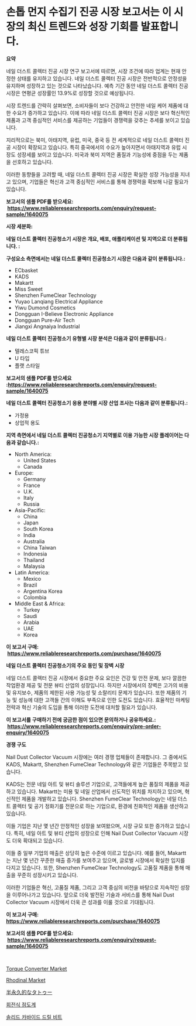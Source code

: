 <p><h1>손톱 먼지 수집기 진공 시장 보고서는 이 시장의 최신 트렌드와 성장 기회를 발표합니다.</h1></p><p><strong>요약</strong></p>
<p><p>네일 더스트 콜렉터 진공 시장 연구 보고서에 따르면, 시장 조건에 따라 업계는 현재 안정한 상태를 유지하고 있습니다. 네일 더스트 콜렉터 진공 시장은 전반적으로 안정성을 유지하며 성장하고 있는 것으로 나타났습니다. 예측 기간 동안 네일 더스트 콜렉터 진공 시장은 연평균 성장률인 13.9%로 성장할 것으로 예상됩니다.</p><p>시장 트렌드를 간략히 살펴보면, 소비자들이 보다 건강하고 안전한 네일 케어 제품에 대한 수요가 증가하고 있습니다. 이에 따라 네일 더스트 콜렉터 진공 시장은 보다 혁신적인 제품과 고객 중심적인 서비스를 제공하는 기업들이 경쟁력을 갖추는 추세를 보이고 있습니다.</p><p>지리적으로는 북미, 아태지역, 유럽, 미국, 중국 등 전 세계적으로 네일 더스트 콜렉터 진공 시장이 확장되고 있습니다. 특히 중국에서의 수요가 높아지면서 아태지역과 유럽 시장도 성장세를 보이고 있습니다. 미국과 북미 지역은 품질과 기능성에 중점을 두는 제품을 선호하고 있습니다.</p><p>이러한 동향들을 고려할 때, 네일 더스트 콜렉터 진공 시장은 확실한 성장 가능성을 지녀고 있으며, 기업들은 혁신과 고객 중심적인 서비스를 통해 경쟁력을 확보해 나갈 필요가 있습니다.</p></p>
<p><strong>보고서의 샘플 PDF를 받으세요: &nbsp;<a href="https://www.reliableresearchreports.com/enquiry/request-sample/1640075">https://www.reliableresearchreports.com/enquiry/request-sample/1640075</a></strong></p>
<p><strong>시장 세분화:</strong></p>
<p><strong> 네일 더스트 콜렉터 진공청소기 시장은 개요, 배포, 애플리케이션 및 지역으로 더 분류됩니다. :</strong></p>
<p><strong>구성요소 측면에서는 네일 더스트 콜렉터 진공청소기 시장은 다음과 같이 분류됩니다.:</strong></p>
<p><ul><li>ECbasket</li><li>KADS</li><li>Makartt</li><li>Miss Sweet</li><li>Shenzhen FumeClear Technology</li><li>Yuyao Lanqiang Electrical Appliance</li><li>Yiwu Dumond Cosmetics</li><li>Dongguan I-Believe Electronic Appliance</li><li>Dongguan Pure-Air Tech</li><li>Jiangxi Angnaiya Industrial</li></ul></p>
<p><strong> 네일 더스트 콜렉터 진공청소기 유형별 시장 분석은 다음과 같이 분류됩니다.:</strong></p>
<p><ul><li>텔레스코픽 튜브</li><li>U 타입</li><li>플랫 스타일</li></ul></p>
<p><strong>보고서의 샘플 PDF를 받으세요 :<a href="https://www.reliableresearchreports.com/enquiry/request-sample/1640075">https://www.reliableresearchreports.com/enquiry/request-sample/1640075</a></strong></p>
<p><strong> 네일 더스트 콜렉터 진공청소기 응용 분야별 시장 산업 조사는 다음과 같이 분류됩니다.:</strong></p>
<p><ul><li>가정용</li><li>상업적 용도</li></ul></p>
<p><strong>지역 측면에서 네일 더스트 콜렉터 진공청소기 지역별로 이용 가능한 시장 플레이어는 다음과 같습니다.:</strong></p>
<p><ul>
    <li>
        North America:
        <ul>
            <li>United States</li>
            <li>Canada</li>
        </ul>
    </li>
    <li>
        Europe:
        <ul>
            <li>Germany</li>
            <li>France</li>
            <li>U.K.</li>
            <li>Italy</li>
            <li>Russia</li>
        </ul>
    </li>
    <li>
        Asia-Pacific:
        <ul>
            <li>China</li>
            <li>Japan</li>
            <li>South Korea</li>
            <li>India</li>
            <li>Australia</li>
            <li>China Taiwan</li>
            <li>Indonesia</li>
            <li>Thailand</li>
            <li>Malaysia</li>
        </ul>
    </li>
    <li>
        Latin America:
        <ul>
            <li>Mexico</li>
            <li>Brazil</li>
            <li>Argentina Korea</li>
            <li>Colombia</li>
        </ul>
    </li>
    <li>
        Middle East & Africa:
        <ul>
            <li>Turkey</li>
            <li>Saudi</li>
            <li>Arabia</li>
            <li>UAE</li>
            <li>Korea</li>
        </ul>
    </li>
    </ul></p>
<p><strong>이 보고서 구매: &nbsp;<a href="https://www.reliableresearchreports.com/purchase/1640075">https://www.reliableresearchreports.com/purchase/1640075</a></strong></p>
<p><strong>네일 더스트 콜렉터 진공청소기의 주요 동인 및 장벽 시장</strong></p>
<p><p>네일 더스트 콜렉터 진공 시장에서 중요한 주요 요인은 건강 및 안전 문제, 보다 깔끔한 작업환경 제공 및 전문 뷰티 산업의 성장입니다. 하지만 시장에서의 장벽은 고가의 비용 및 유지보수, 제품의 제한된 사용 가능성 및 소랄리티 문제가 있습니다. 또한 제품의 기능 및 성능에 대한 고객들 간의 이해도 부족으로 인한 도전도 있습니다. 효율적인 마케팅 전략과 혁신 기술의 도입을 통해 이러한 도전에 대처할 필요가 있습니다.</p></p>
<p><strong>이 보고서를 구매하기 전에 궁금한 점이 있으면 문의하거나 공유하세요.: &nbsp;<a href="https://www.reliableresearchreports.com/enquiry/pre-order-enquiry/1640075">https://www.reliableresearchreports.com/enquiry/pre-order-enquiry/1640075</a></strong></p>
<p><strong>경쟁 구도</strong></p>
<p><p>Nail Dust Collector Vacuum 시장에는 여러 경쟁 업체들이 존재합니다. 그 중에서도 KADS, Makartt, Shenzhen FumeClear Technology와 같은 기업들은 주목받고 있습니다. </p><p>KADS는 전문 네일 아트 및 뷰티 솔루션 기업으로, 고객들에게 높은 품질의 제품을 제공하고 있습니다. Makartt는 미용 및 네일 산업에서 선도적인 위치를 차지하고 있으며, 혁신적인 제품을 개발하고 있습니다. Shenzhen FumeClear Technology는 네일 더스트 콜렉터 및 공기 정화기를 전문으로 하는 기업으로, 환경에 친화적인 제품을 생산하고 있습니다.</p><p>이들 기업은 지난 몇 년간 안정적인 성장을 보여왔으며, 시장 규모 또한 증가하고 있습니다. 특히, 네일 아트 및 뷰티 산업의 성장으로 인해 Nail Dust Collector Vacuum 시장도 더욱 확대되고 있습니다.</p><p>이들 중 일부 기업의 매출은 상당히 높은 수준에 이르고 있습니다. 예를 들어, Makartt는 지난 몇 년간 꾸준한 매출 증가를 보여주고 있으며, 글로벌 시장에서 확실한 입지를 다지고 있습니다. 또한, Shenzhen FumeClear Technology도 고품질 제품을 통해 매출을 꾸준히 성장시키고 있습니다.</p><p>이러한 기업들은 혁신, 고품질 제품, 그리고 고객 중심의 비전을 바탕으로 지속적인 성장을 이루어나가고 있습니다. 앞으로 더욱 발전된 기술과 서비스를 통해 Nail Dust Collector Vacuum 시장에서 더욱 큰 성과를 이룰 것으로 기대됩니다.</p></p>
<p><strong>이 보고서 구매: &nbsp; <a href="https://www.reliableresearchreports.com/purchase/1640075">https://www.reliableresearchreports.com/purchase/1640075</a></strong></p>
<p><strong>보고서의 샘플 PDF를 받으세요: &nbsp;<a href="https://www.reliableresearchreports.com/enquiry/request-sample/1640075">https://www.reliableresearchreports.com/enquiry/request-sample/1640075</a></strong><strong></strong></p>
<p>&nbsp;</p>
<p><p><a href="https://issuu.com/reportprime-2/docs/torque-converter-market-size-2030.pptx">Torque Converter Market</a></p><p><a href="https://summer-dogwood-3e9.notion.site/Rhodinal-Market-Analysis-and-Market-Size-Global-Industry-Overview-Market-Segmentation-and-Forecast-f6bec9512a01412d9b13ea707a3d314e">Rhodinal Market</a></p><p><a href="https://github.com/hwbcz413288296/Market-Research-Report-List-1/blob/main/681326210123.md">半永久的なタトゥー</a></p><p><a href="https://github.com/fredrickeglers/Market-Research-Report-List-1/blob/main/76086679512.md">회전식 점도계</a></p><p><a href="https://github.com/bunxhcci35271755/Market-Research-Report-List-1/blob/main/15543629511.md">솔리드 카바이드 드릴 비트</a></p></p>